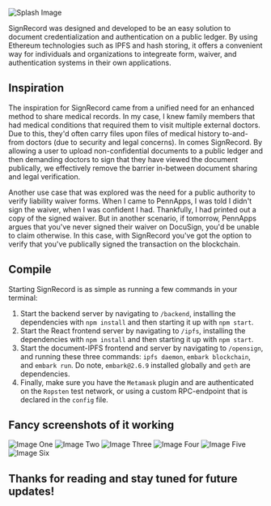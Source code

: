 ![Splash Image](https://i.imgur.com/aSwUeG8.png)

SignRecord was designed and developed to be an easy solution to document credentialization and authentication on a public ledger. By using Ethereum technologies such as IPFS and hash storing, it offers a convenient way for individuals and organizations to integreate form, waiver, and authentication systems in their own applications. 

## Inspiration
The inspiration for SignRecord came from a unified need for an enhanced method to share medical records. In my case, I knew family members that had medical conditions that required them to visit multiple external doctors. Due to this, they'd often carry files upon files of medical history to-and-from doctors (due to security and legal concerns). In comes SignRecord. By allowing a user to upload non-confidential documents to a public ledger and then demanding doctors to sign that they have viewed the document publically, we effectively remove the barrier in-between document sharing and legal verification. 

Another use case that was explored was the need for a public authority to verify liability waiver forms. When I came to PennApps, I was told I didn't sign the waiver, when I was confident I had. Thankfully, I had printed out a copy of the signed waiver. But in another scenario, if tomorrow, PennApps argues that you've never signed their waiver on DocuSign, you'd be unable to claim otherwise. In this case, with SignRecord you've got the option to verify that you've publically signed the transaction on the blockchain.

## Compile
Starting SignRecord is as simple as running a few commands in your terminal: 
1. Start the backend server by navigating to ```/backend```, installing the dependencies with ```npm install``` and then starting it up with ```npm start```.
2. Start the React frontend server by navigating to ```/ipfs```, installing the dependencies with ```npm install``` and then starting it up with ```npm start```.
3. Start the document-IPFS frontend and server by navigating to ```/opensign```, and running these three commands: ```ipfs daemon```, ```embark blockchain```, and ```embark run```. Do note, ```embark@2.6.9``` installed globally and ```geth``` are dependencies. 
4. Finally, make sure you have the ```Metamask``` plugin and are authenticated on the ```Ropsten``` test network, or using a custom RPC-endpoint that is declared in the `config` file. 

## Fancy screenshots of it working
![Image One](https://i.imgur.com/ciAIgOc.jpg)
![Image Two](https://i.imgur.com/frmy5SJ.jpg)
![Image Three](https://i.imgur.com/63FQqOb.jpg)
![Image Four](https://i.imgur.com/E79akL9.jpg)
![Image Five](https://i.imgur.com/J34DdpX.jpg)
![Image Six](https://i.imgur.com/ciAIgOc.jpg)

## Thanks for reading and stay tuned for future updates!
